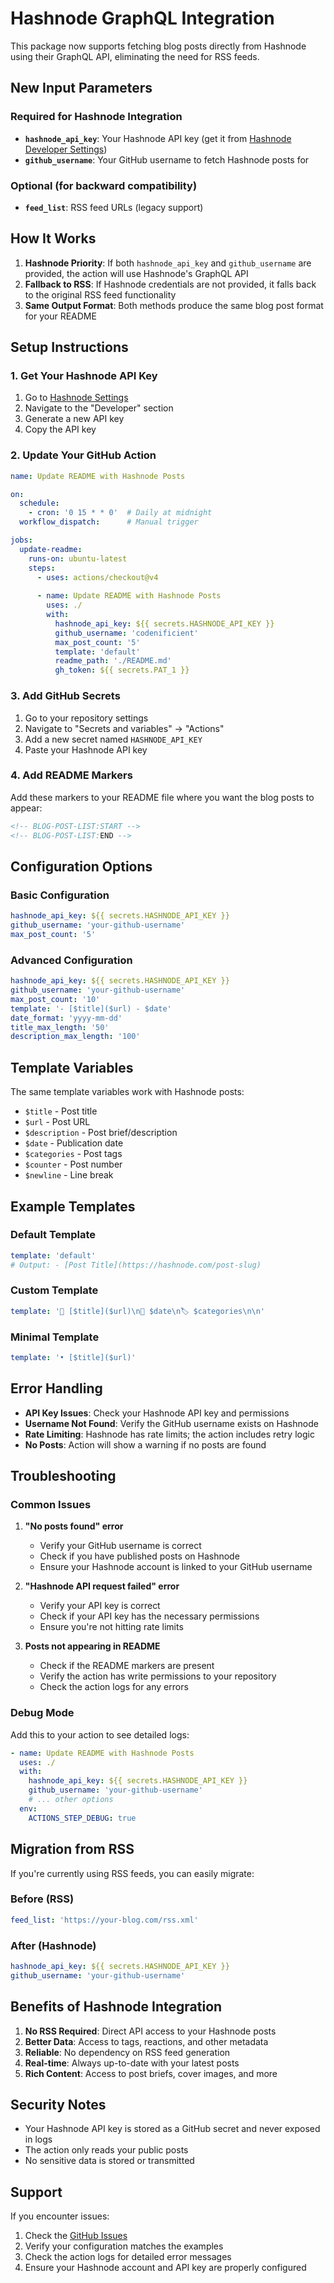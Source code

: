 # Hashnode GraphQL Integration

This package now supports fetching blog posts directly from Hashnode using their GraphQL API, eliminating the need for RSS feeds.

## New Input Parameters

### Required for Hashnode Integration
- **`hashnode_api_key`**: Your Hashnode API key (get it from [Hashnode Developer Settings](https://hashnode.com/settings/developer))
- **`github_username`**: Your GitHub username to fetch Hashnode posts for

### Optional (for backward compatibility)
- **`feed_list`**: RSS feed URLs (legacy support)

## How It Works

1. **Hashnode Priority**: If both `hashnode_api_key` and `github_username` are provided, the action will use Hashnode's GraphQL API
2. **Fallback to RSS**: If Hashnode credentials are not provided, it falls back to the original RSS feed functionality
3. **Same Output Format**: Both methods produce the same blog post format for your README

## Setup Instructions

### 1. Get Your Hashnode API Key

1. Go to [Hashnode Settings](https://hashnode.com/settings/developer)
2. Navigate to the "Developer" section
3. Generate a new API key
4. Copy the API key

### 2. Update Your GitHub Action

```yaml
name: Update README with Hashnode Posts

on:
  schedule:
    - cron: '0 15 * * 0'  # Daily at midnight
  workflow_dispatch:      # Manual trigger

jobs:
  update-readme:
    runs-on: ubuntu-latest
    steps:
      - uses: actions/checkout@v4
      
      - name: Update README with Hashnode Posts
        uses: ./
        with:
          hashnode_api_key: ${{ secrets.HASHNODE_API_KEY }}
          github_username: 'codenificient'
          max_post_count: '5'
          template: 'default'
          readme_path: './README.md'
          gh_token: ${{ secrets.PAT_1 }}
```

### 3. Add GitHub Secrets

1. Go to your repository settings
2. Navigate to "Secrets and variables" → "Actions"
3. Add a new secret named `HASHNODE_API_KEY`
4. Paste your Hashnode API key

### 4. Add README Markers

Add these markers to your README file where you want the blog posts to appear:

```markdown
<!-- BLOG-POST-LIST:START -->
<!-- BLOG-POST-LIST:END -->
```

## Configuration Options

### Basic Configuration
```yaml
hashnode_api_key: ${{ secrets.HASHNODE_API_KEY }}
github_username: 'your-github-username'
max_post_count: '5'
```

### Advanced Configuration
```yaml
hashnode_api_key: ${{ secrets.HASHNODE_API_KEY }}
github_username: 'your-github-username'
max_post_count: '10'
template: '- [$title]($url) - $date'
date_format: 'yyyy-mm-dd'
title_max_length: '50'
description_max_length: '100'
```

## Template Variables

The same template variables work with Hashnode posts:

- `$title` - Post title
- `$url` - Post URL
- `$description` - Post brief/description
- `$date` - Publication date
- `$categories` - Post tags
- `$counter` - Post number
- `$newline` - Line break

## Example Templates

### Default Template
```yaml
template: 'default'
# Output: - [Post Title](https://hashnode.com/post-slug)
```

### Custom Template
```yaml
template: '📝 [$title]($url)\n📅 $date\n🏷️ $categories\n\n'
```

### Minimal Template
```yaml
template: '• [$title]($url)'
```

## Error Handling

- **API Key Issues**: Check your Hashnode API key and permissions
- **Username Not Found**: Verify the GitHub username exists on Hashnode
- **Rate Limiting**: Hashnode has rate limits; the action includes retry logic
- **No Posts**: Action will show a warning if no posts are found

## Troubleshooting

### Common Issues

1. **"No posts found" error**
   - Verify your GitHub username is correct
   - Check if you have published posts on Hashnode
   - Ensure your Hashnode account is linked to your GitHub username

2. **"Hashnode API request failed" error**
   - Verify your API key is correct
   - Check if your API key has the necessary permissions
   - Ensure you're not hitting rate limits

3. **Posts not appearing in README**
   - Check if the README markers are present
   - Verify the action has write permissions to your repository
   - Check the action logs for any errors

### Debug Mode

Add this to your action to see detailed logs:

```yaml
- name: Update README with Hashnode Posts
  uses: ./
  with:
    hashnode_api_key: ${{ secrets.HASHNODE_API_KEY }}
    github_username: 'your-github-username'
    # ... other options
  env:
    ACTIONS_STEP_DEBUG: true
```

## Migration from RSS

If you're currently using RSS feeds, you can easily migrate:

### Before (RSS)
```yaml
feed_list: 'https://your-blog.com/rss.xml'
```

### After (Hashnode)
```yaml
hashnode_api_key: ${{ secrets.HASHNODE_API_KEY }}
github_username: 'your-github-username'
```

## Benefits of Hashnode Integration

1. **No RSS Required**: Direct API access to your Hashnode posts
2. **Better Data**: Access to tags, reactions, and other metadata
3. **Reliable**: No dependency on RSS feed generation
4. **Real-time**: Always up-to-date with your latest posts
5. **Rich Content**: Access to post briefs, cover images, and more

## Security Notes

- Your Hashnode API key is stored as a GitHub secret and never exposed in logs
- The action only reads your public posts
- No sensitive data is stored or transmitted

## Support

If you encounter issues:

1. Check the [GitHub Issues](https://github.com/gautamkrishnar/blog-post-workflow/issues)
2. Verify your configuration matches the examples
3. Check the action logs for detailed error messages
4. Ensure your Hashnode account and API key are properly configured
